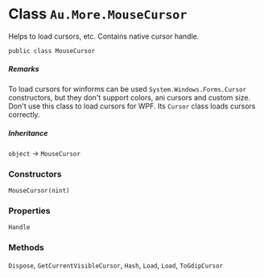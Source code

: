 # Class `Au.More.MouseCursor`

Helps to load cursors, etc. Contains native cursor handle.

```
public class MouseCursor
```

##### Remarks

To load cursors for winforms can be used `System.Windows.Forms.Cursor` constructors, but they don't support colors, ani cursors and custom size. Don't use this class to load cursors for WPF. Its `Cursor` class loads cursors correctly.

##### Inheritance

`object` → `MouseCursor`

### Constructors

`MouseCursor(nint)`

### Properties

`Handle`

### Methods

`Dispose`, `GetCurrentVisibleCursor`, `Hash`, `Load`, `Load`, `ToGdipCursor`